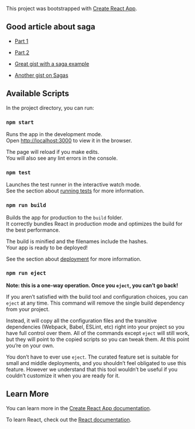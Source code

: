 This project was bootstrapped with [Create React App](https://github.com/facebook/create-react-app).


## Good article about saga
- [Part 1](https://medium.com/appsflyer/dont-call-me-i-ll-call-you-side-effects-management-with-redux-saga-part-1-d0a92c3f81be)
- [Part 2](https://medium.com/appsflyer/dont-call-me-i-ll-call-you-side-effects-management-with-redux-saga-part-2-cd16f6bcdbcd)

- [Great gist with a saga example](https://gist.github.com/mentrie/f559ec88da8ff348913820d2da3e8ed7)
- [Another gist on Sagas](https://gist.github.com/mentrie/646ec2f0e6cab02cb2b17083d277418e)

## Available Scripts

In the project directory, you can run:

### `npm start`

Runs the app in the development mode.<br>
Open [http://localhost:3000](http://localhost:3000) to view it in the browser.

The page will reload if you make edits.<br>
You will also see any lint errors in the console.

### `npm test`

Launches the test runner in the interactive watch mode.<br>
See the section about [running tests](https://facebook.github.io/create-react-app/docs/running-tests) for more information.

### `npm run build`

Builds the app for production to the `build` folder.<br>
It correctly bundles React in production mode and optimizes the build for the best performance.

The build is minified and the filenames include the hashes.<br>
Your app is ready to be deployed!

See the section about [deployment](https://facebook.github.io/create-react-app/docs/deployment) for more information.

### `npm run eject`

**Note: this is a one-way operation. Once you `eject`, you can’t go back!**

If you aren’t satisfied with the build tool and configuration choices, you can `eject` at any time. This command will remove the single build dependency from your project.

Instead, it will copy all the configuration files and the transitive dependencies (Webpack, Babel, ESLint, etc) right into your project so you have full control over them. All of the commands except `eject` will still work, but they will point to the copied scripts so you can tweak them. At this point you’re on your own.

You don’t have to ever use `eject`. The curated feature set is suitable for small and middle deployments, and you shouldn’t feel obligated to use this feature. However we understand that this tool wouldn’t be useful if you couldn’t customize it when you are ready for it.

## Learn More

You can learn more in the [Create React App documentation](https://facebook.github.io/create-react-app/docs/getting-started).

To learn React, check out the [React documentation](https://reactjs.org/).
